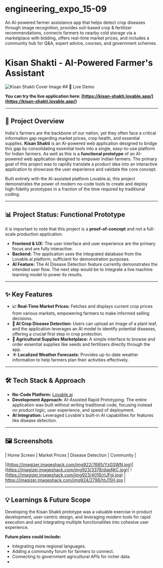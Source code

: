 # engineering_expo_15-09
An AI-powered farmer assistance app that helps detect crop diseases through image recognition, provides soil-based crop &amp; fertilizer recommendations, connects farmers to nearby cold storage via a marketplace with bidding, offers real-time market prices, and includes a community hub for Q&amp;A, expert advice, courses, and government schemes.
# Kisan Shakti - AI-Powered Farmer's Assistant

![Kisan Shakti Cover Image](https://imagizer.imageshack.com/img922/527/GnEpCM.png) ## 🚀 Live Demo

**You can try the live application here: [https://kisan-shakti.lovable.app/](https://kisan-shakti.lovable.app/)**

---

## 📖 Project Overview

India's farmers are the backbone of our nation, yet they often face a critical information gap regarding market prices, crop health, and essential supplies. **Kisan Shakti** is an AI-powered web application designed to bridge this gap by consolidating essential tools into a single, easy-to-use platform for Indian farmers. As well as this is a  **functional prototype** of an AI-powered web application designed to empower Indian farmers. The primary goal of this project was to rapidly translate a product idea into an interactive application to showcase the user experience and validate the core concept.

Built entirely with the AI-assisted platform Lovable.ai, this project demonstrates the power of modern no-code tools to create and deploy high-fidelity prototypes in a fraction of the time required by traditional coding.

---

## 📊 Project Status: Functional Prototype

It is important to note that this project is a **proof-of-concept** and not a full-scale production application.

* **Frontend & UX:** The user interface and user experience are the primary focus and are fully interactive.
* **Backend:** The application uses the integrated database from the Lovable.ai platform, sufficient for demonstration purposes.
* **AI Feature:** The AI Disease Detection feature currently demonstrates the intended user flow. The next step would be to integrate a live machine learning model to power its results.
---

## ✨ Key Features

* **📈 Real-Time Market Prices:** Fetches and displays current crop prices from various markets, empowering farmers to make informed selling decisions.
* **🌿 AI Crop Disease Detection:** Users can upload an image of a plant leaf, and the application leverages an AI model to identify potential diseases, offering a crucial first step in crop protection.
* **🛒 Agricultural Supplies Marketplace:** A simple interface to browse and order essential supplies like seeds and fertilizers directly through the app.
* **☀️ Localized Weather Forecasts:** Provides up-to-date weather information to help farmers plan their activities effectively.

---

## 🛠️ Tech Stack & Approach

* **No-Code Platform:** [Lovable.ai](https://lovable.ai)
* **Development Approach:** AI-Assisted Rapid Prototyping. The entire application was built without writing traditional code, focusing instead on product logic, user experience, and speed of deployment.
* **AI Integration:** Leveraged Lovable's built-in AI capabilities for features like disease detection.

---

## 🖼️ Screenshots

| Home Screen | Market Prices | Disease Detection | Community |

|(https://imagizer.imageshack.com/img922/7685/YzGSWN.jpg)| (https://imagizer.imageshack.com/img923/3378/dqpNtC.jpg)| !(https://imagizer.imageshack.com/img923/4016/rIJFgi.jpg) | https://imagizer.imageshack.com/img924/2796/htJ15H.jpg |

---

## 💡 Learnings & Future Scope

Developing the Kisan Shakti prototype was a valuable exercise in product development, user-centric design, and leveraging modern tools for rapid execution and and integrating multiple functionalities into
cohesive user experience.


**Future plans could include:**
* Integrating more regional languages.
* Adding a community forum for farmers to connect.
* Connecting to government agricultural APIs for richer data.
* 
